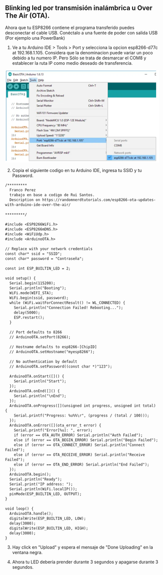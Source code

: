 ## Blinking led por transmisión inalámbrica u Over The Air (OTA).

Ahora que tu ESP8266 contiene el programa transferido puedes desconectar el cable USB. Conéctalo a una fuente de poder con salida USB (Por ejemplo una PowerBank)

1. Ve a tu Arduino IDE > Tools > Port y selecciona la opcion esp8266-d77c at 192.168.1.105. Considera que la denominacion puede variar un poco debido a tu numero IP. Pero Sólo se trata de desmarcar el COM8 y establecer la ruta IP como medio deseado de transferencia.

![](/images/Tut3_Paso2.PNG)

2. Copia el siguiente codigo en tu Arduino IDE, ingresa tu SSID y tu Password.


```
/*********
  Franco Perez
  trabajo en base a codigo de Rui Santos. 
  Description on https://randomnerdtutorials.com/esp8266-ota-updates-with-arduino-ide-over-the-air/
  
*********/

#include <ESP8266WiFi.h>
#include <ESP8266mDNS.h>
#include <WiFiUdp.h>
#include <ArduinoOTA.h>

// Replace with your network credentials
const char* ssid = "SSID";
const char* password = "Contraseña";

const int ESP_BUILTIN_LED = 2;

void setup() {
  Serial.begin(115200);
  Serial.println("Booting");
  WiFi.mode(WIFI_STA);
  WiFi.begin(ssid, password);
  while (WiFi.waitForConnectResult() != WL_CONNECTED) {
    Serial.println("Connection Failed! Rebooting...");
    delay(5000);
    ESP.restart();
  }

  // Port defaults to 8266
  // ArduinoOTA.setPort(8266);

  // Hostname defaults to esp8266-[ChipID]
  // ArduinoOTA.setHostname("myesp8266");

  // No authentication by default
  // ArduinoOTA.setPassword((const char *)"123");

  ArduinoOTA.onStart([]() {
    Serial.println("Start");
  });
  ArduinoOTA.onEnd([]() {
    Serial.println("\nEnd");
  });
  ArduinoOTA.onProgress([](unsigned int progress, unsigned int total) {
    Serial.printf("Progress: %u%%\r", (progress / (total / 100)));
  });
  ArduinoOTA.onError([](ota_error_t error) {
    Serial.printf("Error[%u]: ", error);
    if (error == OTA_AUTH_ERROR) Serial.println("Auth Failed");
    else if (error == OTA_BEGIN_ERROR) Serial.println("Begin Failed");
    else if (error == OTA_CONNECT_ERROR) Serial.println("Connect Failed");
    else if (error == OTA_RECEIVE_ERROR) Serial.println("Receive Failed");
    else if (error == OTA_END_ERROR) Serial.println("End Failed");
  });
  ArduinoOTA.begin();
  Serial.println("Ready");
  Serial.print("IP address: ");
  Serial.println(WiFi.localIP());
  pinMode(ESP_BUILTIN_LED, OUTPUT);
}

void loop() {
  ArduinoOTA.handle();
  digitalWrite(ESP_BUILTIN_LED, LOW);
  delay(3000);
  digitalWrite(ESP_BUILTIN_LED, HIGH);
  delay(3000);
}

```

3. Hay click en "Upload" y espera el mensaje de "Done Uploading" en la ventana negra.

4. Ahora tu LED debería prender durante 3 segundos y apagarse durante 3 segundos.